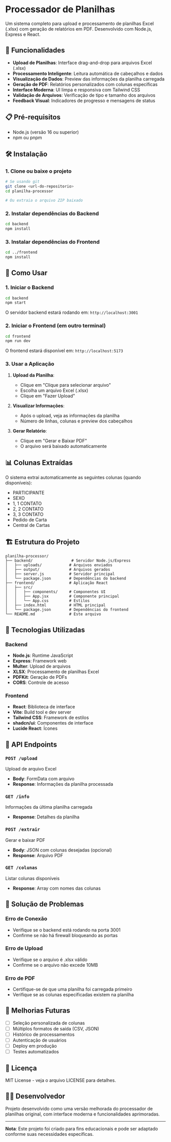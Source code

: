 # Processador de Planilhas

Um sistema completo para upload e processamento de planilhas Excel (.xlsx) com geração de relatórios em PDF. Desenvolvido com Node.js, Express e React.

## 🚀 Funcionalidades

- **Upload de Planilhas**: Interface drag-and-drop para arquivos Excel (.xlsx)
- **Processamento Inteligente**: Leitura automática de cabeçalhos e dados
- **Visualização de Dados**: Preview das informações da planilha carregada
- **Geração de PDF**: Relatórios personalizados com colunas específicas
- **Interface Moderna**: UI limpa e responsiva com Tailwind CSS
- **Validação de Arquivos**: Verificação de tipo e tamanho dos arquivos
- **Feedback Visual**: Indicadores de progresso e mensagens de status

## 📋 Pré-requisitos

- Node.js (versão 16 ou superior)
- npm ou pnpm

## 🛠️ Instalação

### 1. Clone ou baixe o projeto

```bash
# Se usando git
git clone <url-do-repositorio>
cd planilha-processor

# Ou extraia o arquivo ZIP baixado
```

### 2. Instalar dependências do Backend

```bash
cd backend
npm install
```

### 3. Instalar dependências do Frontend

```bash
cd ../frontend
npm install
```

## 🚀 Como Usar

### 1. Iniciar o Backend

```bash
cd backend
npm start
```

O servidor backend estará rodando em: `http://localhost:3001`

### 2. Iniciar o Frontend (em outro terminal)

```bash
cd frontend
npm run dev
```

O frontend estará disponível em: `http://localhost:5173`

### 3. Usar a Aplicação

1. **Upload da Planilha**:
   - Clique em "Clique para selecionar arquivo"
   - Escolha um arquivo Excel (.xlsx)
   - Clique em "Fazer Upload"

2. **Visualizar Informações**:
   - Após o upload, veja as informações da planilha
   - Número de linhas, colunas e preview dos cabeçalhos

3. **Gerar Relatório**:
   - Clique em "Gerar e Baixar PDF"
   - O arquivo será baixado automaticamente

## 📊 Colunas Extraídas

O sistema extrai automaticamente as seguintes colunas (quando disponíveis):

- PARTICIPANTE
- SEXO
- 1, 1 CONTATO
- 2, 2 CONTATO
- 3, 3 CONTATO
- Pedido de Carta
- Central de Cartas

## 🏗️ Estrutura do Projeto

```
planilha-processor/
├── backend/                 # Servidor Node.js/Express
│   ├── uploads/            # Arquivos enviados
│   ├── output/             # Arquivos gerados
│   ├── server.js           # Servidor principal
│   └── package.json        # Dependências do backend
├── frontend/               # Aplicação React
│   ├── src/
│   │   ├── components/     # Componentes UI
│   │   ├── App.jsx         # Componente principal
│   │   └── App.css         # Estilos
│   ├── index.html          # HTML principal
│   └── package.json        # Dependências do frontend
└── README.md               # Este arquivo
```

## 🔧 Tecnologias Utilizadas

### Backend
- **Node.js**: Runtime JavaScript
- **Express**: Framework web
- **Multer**: Upload de arquivos
- **XLSX**: Processamento de planilhas Excel
- **PDFKit**: Geração de PDFs
- **CORS**: Controle de acesso

### Frontend
- **React**: Biblioteca de interface
- **Vite**: Build tool e dev server
- **Tailwind CSS**: Framework de estilos
- **shadcn/ui**: Componentes de interface
- **Lucide React**: Ícones

## 📝 API Endpoints

### `POST /upload`
Upload de arquivo Excel
- **Body**: FormData com arquivo
- **Response**: Informações da planilha processada

### `GET /info`
Informações da última planilha carregada
- **Response**: Detalhes da planilha

### `POST /extrair`
Gerar e baixar PDF
- **Body**: JSON com colunas desejadas (opcional)
- **Response**: Arquivo PDF

### `GET /colunas`
Listar colunas disponíveis
- **Response**: Array com nomes das colunas

## 🚨 Solução de Problemas

### Erro de Conexão
- Verifique se o backend está rodando na porta 3001
- Confirme se não há firewall bloqueando as portas

### Erro de Upload
- Verifique se o arquivo é .xlsx válido
- Confirme se o arquivo não excede 10MB

### Erro de PDF
- Certifique-se de que uma planilha foi carregada primeiro
- Verifique se as colunas especificadas existem na planilha

## 🔄 Melhorias Futuras

- [ ] Seleção personalizada de colunas
- [ ] Múltiplos formatos de saída (CSV, JSON)
- [ ] Histórico de processamentos
- [ ] Autenticação de usuários
- [ ] Deploy em produção
- [ ] Testes automatizados

## 📄 Licença

MIT License - veja o arquivo LICENSE para detalhes.

## 👨‍💻 Desenvolvedor

Projeto desenvolvido como uma versão melhorada do processador de planilhas original, com interface moderna e funcionalidades aprimoradas.

---

**Nota**: Este projeto foi criado para fins educacionais e pode ser adaptado conforme suas necessidades específicas.

